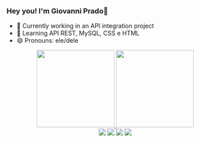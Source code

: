 ### Hey you! I'm Giovanni Prado👋


- 🔭 Currently working in an API integration project
- 🌱 Learning API REST, MySQL, CSS e HTML
- 😄 Pronouns: ele/dele

<div align="center">
  <a href="https://github.com/GiovanniPrado">
  <img height="180em" src="https://github-readme-stats.vercel.app/api?username=GiovanniPrado&show_icons=true&theme=dracula&include_all_commits=true&count_private=true"/>
  <img height="180em" src="https://github-readme-stats.vercel.app/api/top-langs/?username=GiovanniPrado&layout=compact&langs_count=7&theme=dracula"/>
 </a></div>

  <div align="center"> 
  <a href="https://instagram.com/giopradoo" target="_blank"><img src="https://img.shields.io/badge/-Instagram-%23E4405F?style=for-the-badge&logo=instagram&logoColor=white" target="_blank"></a>
 	<a href="https://www.twitch.tv/gioprado" target="_blank"><img src="https://img.shields.io/badge/Twitch-9146FF?style=for-the-badge&logo=twitch&logoColor=white" target="_blank"></a>
  <a href = "mailto:giovanni.jprado@gmail.com"><img src="https://img.shields.io/badge/-Gmail-%23333?style=for-the-badge&logo=gmail&logoColor=white" target="_blank"></a>
  <a href="https://www.linkedin.com/in/giovanniprado/" target="_blank"><img src="https://img.shields.io/badge/-LinkedIn-%230077B5?style=for-the-badge&logo=linkedin&logoColor=white" target="_blank"></a> 
 
 
</div>
